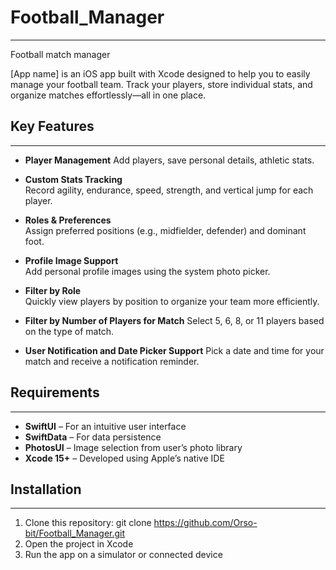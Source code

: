 # Football_Manager

---

Football match manager

[App name] is an iOS app built with Xcode designed to help you to easily manage your football team. Track your players, store individual stats, and organize matches effortlessly—all in one place.

## Key Features

---

- **Player Management**
  Add players, save personal details, athletic stats.

- **Custom Stats Tracking**  
  Record agility, endurance, speed, strength, and vertical jump for each player.

- **Roles & Preferences**  
  Assign preferred positions (e.g., midfielder, defender) and dominant foot.

- **Profile Image Support**  
  Add personal profile images using the system photo picker.

- **Filter by Role**  
  Quickly view players by position to organize your team more efficiently. 
  
- **Filter by Number of Players for Match**
  Select 5, 6, 8, or 11 players based on the type of match.
  
- **User Notification and Date Picker Support**
  Pick a date and time for your match and receive a notification reminder.

## Requirements

---

- **SwiftUI** – For an intuitive user interface
- **SwiftData** – For data persistence
- **PhotosUI** – Image selection from user’s photo library
- **Xcode 15+** – Developed using Apple’s native IDE

## Installation

---

1. Clone this repository: git clone <https://github.com/Orso-bit/Football_Manager.git>
2. Open the project in Xcode
3. Run the app on a simulator or connected device
